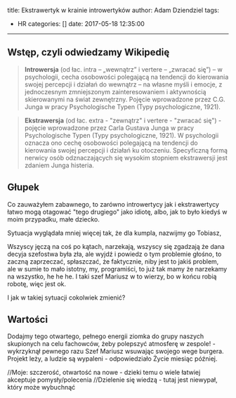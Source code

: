 title: Ekstrawertyk w krainie introwertyków
author: Adam Dziendziel
tags:
  - HR
categories: []
date: 2017-05-18 12:35:00
---
## Wstęp, czyli odwiedzamy Wikipedię

>__Introwersja__ (od łac. intra – „wewnątrz” i vertere – „zwracać się”) – w psychologii, cecha osobowości polegającą na tendencji do kierowania swojej percepcji i działań do wewnątrz – na własne myśli i emocje, z jednoczesnym zmniejszonym zainteresowaniem i aktywnością skierowanymi na świat zewnętrzny. Pojęcie wprowadzone przez C.G. Junga w pracy Psychologische Typen (Typy psychologiczne, 1921).

>__Ekstrawersja__ (od łac. extra - "zewnątrz" i vertere - "zwracać się") - pojęcie wprowadzone przez Carla Gustava Junga w pracy Psychologische Typen (Typy psychologiczne, 1921). W psychologii oznacza ono cechę osobowości polegającą na tendencji do kierowania swojej percepcji i działań ku otoczeniu. Specyficzną formą nerwicy osób odznaczających się wysokim stopniem ekstrawersji jest zdaniem Junga histeria.


## Głupek

Co zauważyłem zabawnego, to zarówno introwertycy jak i ekstrawertycy łatwo mogą otagować "tego drugiego" jako idiotę, albo, jak to było kiedyś w moim przypadku, małe dziecko.

Sytuacja wyglądała mniej więcej tak, że dla kumpla, nazwijmy go Tobiasz,

Wszyscy jęczą na coś po kątach, narzekają, wszyscy się zgadzają że dana decyja szefostwa była zła, ale wyjdź i powiedz o tym problemie głośno, to zaczną zaprzeczać, spłaszczać, że faktycznie, niby jest to jakiś problem, ale w sumie to mało istotny, my, programiści, to już tak mamy że narzekamy na wszystko, he he he. I taki szef Mariusz w to wierzy, bo w końcu robią robotę, więc jest ok.

I jak w takiej sytuacji cokolwiek zmienić?


## Wartości

Dodajmy tego otwartego, pełnego energii ziomka do grupy naszych skupionych na celu fachowców, żeby polepszyć atmosferę w zespole! - wykrzyknął pewnego razu Szef Mariusz wsuwając swojego wege burgera.   
Projekt leży, a ludzie są wypaleni - odpowiedziało Życie miesiąc później.


//Moje: szczerość, otwartość na nowe - dzieki temu o wiele łatwiej akceptuje pomysły/polecenia
//Dzielenie się wiedzą - tutaj jest niewypał, który może wybuchnąć